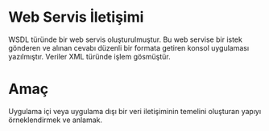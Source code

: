 # Web Servis İletişimi
WSDL türünde bir web servis oluşturulmuştur. Bu web servise bir istek gönderen ve alınan cevabı düzenli bir formata getiren konsol uygulaması yazılmıştır. Veriler XML türünde işlem gösmüştür.

# Amaç 
Uygulama içi veya uygulama dışı bir veri iletişiminin temelini oluşturan yapıyı örneklendirmek ve anlamak.

